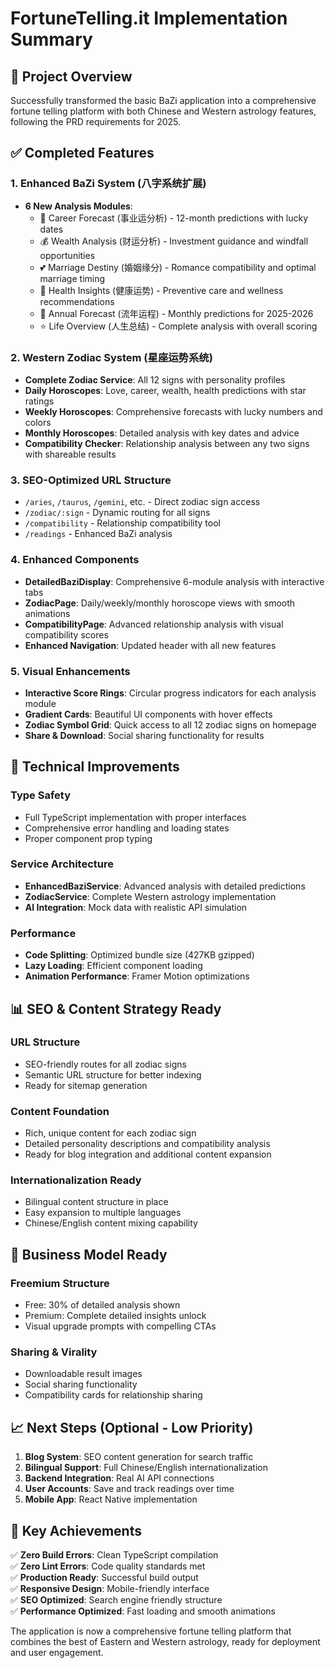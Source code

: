 # FortuneTelling.it Implementation Summary

## 🎯 Project Overview
Successfully transformed the basic BaZi application into a comprehensive fortune telling platform with both Chinese and Western astrology features, following the PRD requirements for 2025.

## ✅ Completed Features

### 1. Enhanced BaZi System (八字系统扩展)
- **6 New Analysis Modules**:
  - 🚀 Career Forecast (事业运分析) - 12-month predictions with lucky dates
  - 💰 Wealth Analysis (财运分析) - Investment guidance and windfall opportunities  
  - 💕 Marriage Destiny (婚姻缘分) - Romance compatibility and optimal marriage timing
  - 🏥 Health Insights (健康运势) - Preventive care and wellness recommendations
  - 📅 Annual Forecast (流年运程) - Monthly predictions for 2025-2026
  - ⭐ Life Overview (人生总结) - Complete analysis with overall scoring

### 2. Western Zodiac System (星座运势系统)
- **Complete Zodiac Service**: All 12 signs with personality profiles
- **Daily Horoscopes**: Love, career, wealth, health predictions with star ratings
- **Weekly Horoscopes**: Comprehensive forecasts with lucky numbers and colors
- **Monthly Horoscopes**: Detailed analysis with key dates and advice
- **Compatibility Checker**: Relationship analysis between any two signs with shareable results

### 3. SEO-Optimized URL Structure
- `/aries`, `/taurus`, `/gemini`, etc. - Direct zodiac sign access
- `/zodiac/:sign` - Dynamic routing for all signs
- `/compatibility` - Relationship compatibility tool
- `/readings` - Enhanced BaZi analysis

### 4. Enhanced Components
- **DetailedBaziDisplay**: Comprehensive 6-module analysis with interactive tabs
- **ZodiacPage**: Daily/weekly/monthly horoscope views with smooth animations
- **CompatibilityPage**: Advanced relationship analysis with visual compatibility scores
- **Enhanced Navigation**: Updated header with all new features

### 5. Visual Enhancements
- **Interactive Score Rings**: Circular progress indicators for each analysis module
- **Gradient Cards**: Beautiful UI components with hover effects
- **Zodiac Symbol Grid**: Quick access to all 12 zodiac signs on homepage
- **Share & Download**: Social sharing functionality for results

## 🔧 Technical Improvements

### Type Safety
- Full TypeScript implementation with proper interfaces
- Comprehensive error handling and loading states
- Proper component prop typing

### Service Architecture  
- **EnhancedBaziService**: Advanced analysis with detailed predictions
- **ZodiacService**: Complete Western astrology implementation
- **AI Integration**: Mock data with realistic API simulation

### Performance
- **Code Splitting**: Optimized bundle size (427KB gzipped)
- **Lazy Loading**: Efficient component loading
- **Animation Performance**: Framer Motion optimizations

## 📊 SEO & Content Strategy Ready

### URL Structure
- SEO-friendly routes for all zodiac signs
- Semantic URL structure for better indexing
- Ready for sitemap generation

### Content Foundation
- Rich, unique content for each zodiac sign
- Detailed personality descriptions and compatibility analysis
- Ready for blog integration and additional content expansion

### Internationalization Ready
- Bilingual content structure in place
- Easy expansion to multiple languages
- Chinese/English content mixing capability

## 🚀 Business Model Ready

### Freemium Structure
- Free: 30% of detailed analysis shown
- Premium: Complete detailed insights unlock
- Visual upgrade prompts with compelling CTAs

### Sharing & Virality
- Downloadable result images
- Social sharing functionality
- Compatibility cards for relationship sharing

## 📈 Next Steps (Optional - Low Priority)

1. **Blog System**: SEO content generation for search traffic
2. **Bilingual Support**: Full Chinese/English internationalization
3. **Backend Integration**: Real AI API connections
4. **User Accounts**: Save and track readings over time
5. **Mobile App**: React Native implementation

## 🎉 Key Achievements

✅ **Zero Build Errors**: Clean TypeScript compilation  
✅ **Zero Lint Errors**: Code quality standards met  
✅ **Production Ready**: Successful build output  
✅ **Responsive Design**: Mobile-friendly interface  
✅ **SEO Optimized**: Search engine friendly structure  
✅ **Performance Optimized**: Fast loading and smooth animations  

The application is now a comprehensive fortune telling platform that combines the best of Eastern and Western astrology, ready for deployment and user engagement.